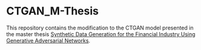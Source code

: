 # CTGAN_M-Thesis

This repository contains the modification to the CTGAN model presented in the master thesis [Synthetic Data Generation for the Financial Industry Using Generative Adversarial Networks](https://www.diva-portal.org/smash/get/diva2:1591892/FULLTEXT01.pdf).
